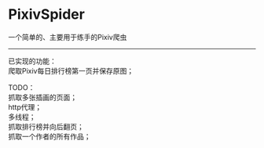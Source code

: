 # PixivSpider
一个简单的、主要用于练手的Pixiv爬虫

-------------------------------------------------------------------------

已实现的功能：  
爬取Pixiv每日排行榜第一页并保存原图；  
  
TODO：  
抓取多张插画的页面；  
http代理；  
多线程；  
抓取排行榜并向后翻页；  
抓取一个作者的所有作品；  